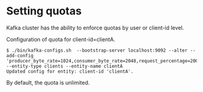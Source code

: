 Setting quotas
==

Kafka cluster has the ability to enforce quotas by  user or client-id level.

Configuration of  quota for client-id=clientA.

```
$ ./bin/kafka-configs.sh  --bootstrap-server localhost:9092 --alter --add-config 'producer_byte_rate=1024,consumer_byte_rate=2048,request_percentage=200' --entity-type clients --entity-name clientA
Updated config for entity: client-id 'clientA'.
```

By default, the quota is unlimited.
